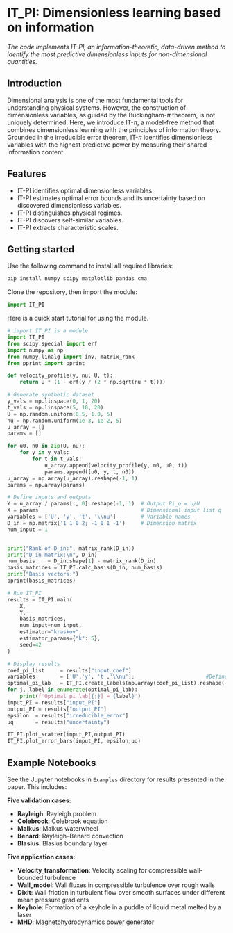 # IT_PI: Dimensionless learning based on information
_The code implements IT-PI, an information-theoretic, data-driven method to identify the most predictive dimensionless inputs for non-dimensional quantities._
## Introduction
Dimensional analysis is one of the most fundamental tools for
understanding physical systems. However, the construction of
dimensionless variables, as guided by the Buckingham-$\pi$ theorem, is
not uniquely determined. 
Here, we introduce IT-$\pi$, a model-free
method that combines dimensionless learning with the principles of
information theory. Grounded in the irreducible error theorem,
IT-$\pi$ identifies dimensionless variables with the highest
predictive power by measuring their shared information content.
## Features 
- IT-PI identifies optimal dimensionless variables.
- IT-PI estimates optimal error bounds and its uncertainty based on discovered dimensionless variables.
- IT-PI distinguishes physical regimes.
- IT-PI discovers self-similar variables.
- IT-PI extracts characteristic scales.
## Getting started
Use the following command to install all required libraries:
```sh
pip install numpy scipy matplotlib pandas cma
```

Clone the repository, then import the module:
```python
import IT_PI
```

Here is a quick start tutorial for using the module. 
```python
# import IT_PI is a module
import IT_PI
from scipy.special import erf
import numpy as np
from numpy.linalg import inv, matrix_rank
from pprint import pprint

def velocity_profile(y, nu, U, t):
    return U * (1 - erf(y / (2 * np.sqrt(nu * t))))

# Generate synthetic dataset
y_vals = np.linspace(0, 1, 20)
t_vals = np.linspace(5, 10, 20)
U = np.random.uniform(0.5, 1.0, 5)
nu = np.random.uniform(1e-3, 1e-2, 5)
u_array = []
params = []

for u0, n0 in zip(U, nu):
    for y in y_vals:
        for t in t_vals:
            u_array.append(velocity_profile(y, n0, u0, t))
            params.append([u0, y, t, n0])
u_array = np.array(u_array).reshape(-1, 1)
params = np.array(params)

# Define inputs and outputs
Y = u_array / params[:, 0].reshape(-1, 1)  # Output Pi_o = u/U
X = params                                 # Dimensional input list q
variables = ['U', 'y', 't', '\\nu']        # Variable names
D_in = np.matrix('1 1 0 2; -1 0 1 -1')     # Dimension matrix
num_input = 1


print("Rank of D_in:", matrix_rank(D_in))
print("D_in matrix:\n", D_in)
num_basis    = D_in.shape[1] - matrix_rank(D_in)
basis_matrices = IT_PI.calc_basis(D_in, num_basis)
print("Basis vectors:")
pprint(basis_matrices)

# Run IT_PI
results = IT_PI.main(
    X,
    Y,
    basis_matrices,
    num_input=num_input,
    estimator="kraskov",
    estimator_params={"k": 5},
    seed=42
)

# Display results
coef_pi_list     = results["input_coef"]
variables        = ['U','y', 't','\\nu'];                       #Define variable name
optimal_pi_lab   = IT_PI.create_labels(np.array(coef_pi_list).reshape(-1, len(variables)), variables)
for j, label in enumerate(optimal_pi_lab):
    print(f'Optimal_pi_lab[{j}] = {label}')
input_PI = results["input_PI"]
output_PI = results["output_PI"]
epsilon  = results["irreducible_error"]
uq       = results["uncertainty"]

IT_PI.plot_scatter(input_PI,output_PI)
IT_PI.plot_error_bars(input_PI, epsilon,uq)
```
## Example Notebooks
See the Jupyter notebooks in `Examples` directory for results presented in the paper. This includes:

**Five validation cases:**

- **Rayleigh**: Rayleigh problem  
- **Colebrook**: Colebrook equation  
- **Malkus**: Malkus waterwheel  
- **Benard**: Rayleigh–Bénard convection  
- **Blasius**: Blasius boundary layer  


**Five application cases:**

- **Velocity_transformation**: Velocity scaling for compressible wall-bounded turbulence  
- **Wall_model**: Wall fluxes in compressible turbulence over rough walls  
- **Dixit**: Wall friction in turbulent flow over smooth surfaces under different mean pressure gradients  
- **Keyhole**: Formation of a keyhole in a puddle of liquid metal melted by a laser  
- **MHD**: Magnetohydrodynamics power generator 






